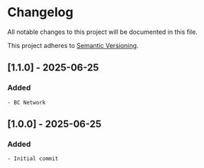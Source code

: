 # Changelog

All notable changes to this project will be documented in this file.

This project adheres to [Semantic Versioning](https://semver.org/spec/v2.0.0.html).

## [1.1.0] - 2025-06-25

### Added

    - BC Network

## [1.0.0] - 2025-06-25

### Added

    - Initial commit

